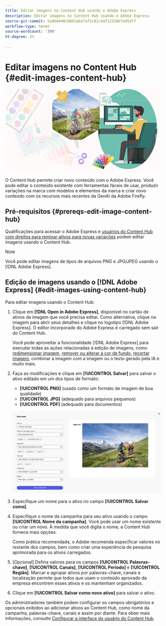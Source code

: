```yaml
---
title: Editar imagens no Content Hub usando o Adobe Express
description: Editar imagens no Content Hub usando o Adobe Express
source-git-commit: 5a968440c8841abe7af2c81c4af12258b7e4547f
workflow-type: tm+mt
source-wordcount: '390'
ht-degree: 2%

---
```


# Editar imagens no Content Hub {#edit-images-content-hub}

![Editar imagens no Content Hub usando o Adobe Express](assets/edit-images-content-hub.png)

O Content Hub permite criar novo conteúdo com o Adobe Express. Você pode editar o conteúdo existente com ferramentas fáceis de usar, produzir variações na marca com modelos e elementos da marca e criar novo conteúdo com os recursos mais recentes da GenAI da Adobe Firefly.

## Pré-requisitos {#prereqs-edit-image-content-hub}

Qualificações para acessar o Adobe Express e [usuários do Content Hub com direitos para remixar ativos para novas variações](/help/assets/deploy-content-hub.md#onboard-content-hub-users-remix-assets) podem editar imagens usando o Content Hub.

>[!NOTE]
>
>Você pode editar imagens de tipos de arquivos PNG e JPG/JPEG usando o [!DNL Adobe Express].

## Edição de imagens usando o [!DNL Adobe Express] {#edit-images-using-content-hub}

Para editar imagens usando o Content Hub:

1. Clique em **[!DNL Open in Adobe Express]**, disponível no cartão de ativos da imagem que você precisa editar. Como alternativa, clique na imagem para abrir seus detalhes e clique no logotipo [!DNL Adobe Express]. O editor incorporado do Adobe Express é carregado sem sair do Content Hub.

   Você pode aproveitar a funcionalidade [!DNL Adobe Express] para executar todas as ações relacionadas à edição de imagens, como [redimensionar imagem](https://helpx.adobe.com/express/using/resize-image.html), [remover ou alterar a cor de fundo](https://helpx.adobe.com/express/using/remove-background.html), [recortar imagem](https://helpx.adobe.com/express/using/crop-image.html), combinar a imagem com a imagem ou o texto gerado pela IA e muito mais.

1. Faça as modificações e clique em **[!UICONTROL Salvar]** para salvar o ativo editado em um dos tipos de formato:

   * **[!UICONTROL PNG]** (usado como um formato de imagem de boa qualidade)
   * **[!UICONTROL JPG]** (adequado para arquivos pequenos)
   * **[!UICONTROL PDF]** (adequado para documentos)

   ![Salvamento de imagens com o Adobe Express](assets/adobe-express-save-as.png)

1. Especifique um nome para o ativo no campo **[!UICONTROL Salvar como]**.

1. Especifique o nome da campanha para seu ativo usando o campo **[!UICONTROL Nome da campanha]**. Você pode usar um nome existente ou criar um novo. À medida que você digita o nome, a Content Hub fornece mais opções. <!--You can define multiple Campaign names for your upload. While you are typing a name, either click anywhere else within the dialog box or press the `,` (Comma) key to register the name.-->

   Como prática recomendada, o Adobe recomenda especificar valores no restante dos campos, bem como criar uma experiência de pesquisa aprimorada para os ativos carregados.

1. [Opcional] Defina valores para os campos **[!UICONTROL Palavras-chave]**, **[!UICONTROL Canais]**, **[!UICONTROL Período]** e **[!UICONTROL Região]**. Marcar e agrupar ativos por palavras-chave, canais e localização permite que todos que usam o conteúdo aprovado da empresa encontrem esses ativos e os mantenham organizados.

1. Clique em **[!UICONTROL Salvar como novo ativo]** para salvar o ativo.

Os administradores também podem configurar os campos obrigatórios e opcionais exibidos ao adicionar ativos ao Content Hub, como nome da campanha, palavras-chave, canais e assim por diante. Para obter mais informações, consulte [Configurar a interface do usuário do Content Hub](configure-content-hub-ui-options.md#configure-upload-options-content-hub).


